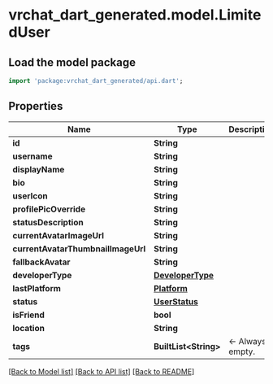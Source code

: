 # vrchat_dart_generated.model.LimitedUser

## Load the model package
```dart
import 'package:vrchat_dart_generated/api.dart';
```

## Properties
Name | Type | Description | Notes
------------ | ------------- | ------------- | -------------
**id** | **String** |  | 
**username** | **String** |  | 
**displayName** | **String** |  | 
**bio** | **String** |  | [optional] 
**userIcon** | **String** |  | 
**profilePicOverride** | **String** |  | 
**statusDescription** | **String** |  | 
**currentAvatarImageUrl** | **String** |  | 
**currentAvatarThumbnailImageUrl** | **String** |  | 
**fallbackAvatar** | **String** |  | 
**developerType** | [**DeveloperType**](DeveloperType.md) |  | 
**lastPlatform** | [**Platform**](Platform.md) |  | 
**status** | [**UserStatus**](UserStatus.md) |  | 
**isFriend** | **bool** |  | 
**location** | **String** |  | 
**tags** | **BuiltList&lt;String&gt;** | <- Always empty. | 

[[Back to Model list]](../README.md#documentation-for-models) [[Back to API list]](../README.md#documentation-for-api-endpoints) [[Back to README]](../README.md)


